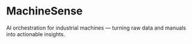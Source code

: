 # MachineSense
AI orchestration for industrial machines — turning raw data and manuals into actionable insights.